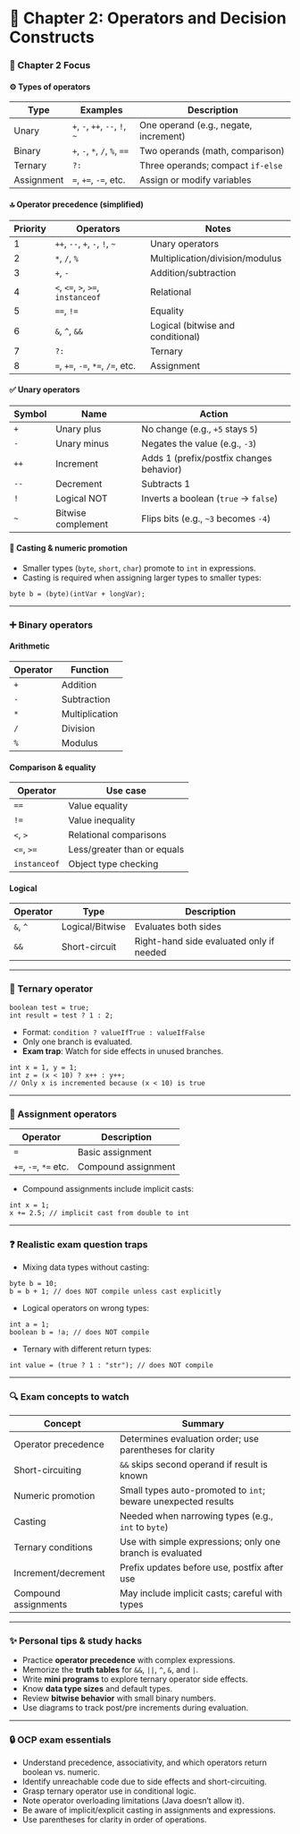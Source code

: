 # 📘 Chapter 2: Operators and Decision Constructs

### 🎯 Chapter 2 Focus

#### ⚙️ Types of operators

| Type | Examples | Description |
| --- | --- | --- |
| Unary | `+`, `-`, `++`, `--`, `!`, `~` | One operand (e.g., negate, increment) |
| Binary | `+`, `-`, `*`, `/`, `%`, `==` | Two operands (math, comparison) |
| Ternary | `?:` | Three operands; compact `if-else` |
| Assignment | `=`, `+=`, `-=`, etc. | Assign or modify variables |

#### 🔝 Operator precedence (simplified)

| Priority | Operators | Notes |
| --- | --- | --- |
| 1   | `++`, `--`, `+`, `-`, `!`, `~` | Unary operators |
| 2   | `*`, `/`, `%` | Multiplication/division/modulus |
| 3   | `+`, `-` | Addition/subtraction |
| 4   | `<`, `<=`, `>`, `>=`, `instanceof` | Relational |
| 5   | `==`, `!=` | Equality |
| 6   | `&`, `^`, `&&` | Logical (bitwise and conditional) |
| 7   | `?:` | Ternary |
| 8   | `=`, `+=`, `-=`, `*=`, `/=`, etc. | Assignment |

#### ✅ Unary operators

| Symbol | Name | Action |
| --- | --- | --- |
| `+` | Unary plus | No change (e.g., `+5` stays `5`) |
| `-` | Unary minus | Negates the value (e.g., `-3`) |
| `++` | Increment | Adds 1 (prefix/postfix changes behavior) |
| `--` | Decrement | Subtracts 1 |
| `!` | Logical NOT | Inverts a boolean (`true` → `false`) |
| `~` | Bitwise complement | Flips bits (e.g., `~3` becomes `-4`) |

#### 🔄 Casting & numeric promotion

- Smaller types (`byte`, `short`, `char`) promote to `int` in expressions.
- Casting is required when assigning larger types to smaller types:
```
byte b = (byte)(intVar + longVar);
```

* * *

### ➕ Binary operators

#### Arithmetic

| Operator | Function |
| --- | --- |
| `+` | Addition |
| `-` | Subtraction |
| `*` | Multiplication |
| `/` | Division |
| `%` | Modulus |

#### Comparison & equality

| Operator | Use case |
| --- | --- |
| `==` | Value equality |
| `!=` | Value inequality |
| `<`, `>` | Relational comparisons |
| `<=`, `>=` | Less/greater than or equals |
| `instanceof` | Object type checking |

#### Logical

| Operator | Type | Description |
| --- | --- | --- |
| `&`, `^` | Logical/Bitwise | Evaluates both sides |
| `&&` | Short-circuit | Right-hand side evaluated only if needed |

* * *

### 🚦 Ternary operator

```
boolean test = true;
int result = test ? 1 : 2;
```

- Format: `condition ? valueIfTrue : valueIfFalse`
- Only one branch is evaluated.
- **Exam trap**: Watch for side effects in unused branches.

```
int x = 1, y = 1;
int z = (x < 10) ? x++ : y++;
// Only x is incremented because (x < 10) is true
```

* * *

### 🔧 Assignment operators

| Operator | Description |
| --- | --- |
| `=` | Basic assignment |
| `+=`, `-=`, `*=` etc. | Compound assignment |

- Compound assignments include implicit casts:
```
int x = 1;
x += 2.5; // implicit cast from double to int
```

* * *

### ❓ Realistic exam question traps

- Mixing data types without casting:
```
byte b = 10;
b = b + 1; // does NOT compile unless cast explicitly
```
- Logical operators on wrong types:
```
int a = 1;
boolean b = !a; // does NOT compile
```
- Ternary with different return types:
```
int value = (true ? 1 : "str"); // does NOT compile
```

* * *

### 🔍 Exam concepts to watch

| Concept | Summary |
| --- | --- |
| Operator precedence | Determines evaluation order; use parentheses for clarity |
| Short-circuiting | `&&` skips second operand if result is known |
| Numeric promotion | Small types auto-promoted to `int`; beware unexpected results |
| Casting | Needed when narrowing types (e.g., `int` to `byte`) |
| Ternary conditions | Use with simple expressions; only one branch is evaluated |
| Increment/decrement | Prefix updates before use, postfix after use |
| Compound assignments | May include implicit casts; careful with types |

* * *

### ✨ Personal tips & study hacks

- Practice **operator precedence** with complex expressions.
- Memorize the **truth tables** for `&&`, `||`, `^`, `&`, and `|`.
- Write **mini programs** to explore ternary operator side effects.
- Know **data type sizes** and default types.
- Review **bitwise behavior** with small binary numbers.
- Use diagrams to track post/pre increments during evaluation.

* * *

### 🔒 OCP exam essentials

- Understand precedence, associativity, and which operators return boolean vs. numeric.
- Identify unreachable code due to side effects and short-circuiting.
- Grasp ternary operator use in conditional logic.
- Note operator overloading limitations (Java doesn’t allow it).
- Be aware of implicit/explicit casting in assignments and expressions.
- Use parentheses for clarity in order of operations.